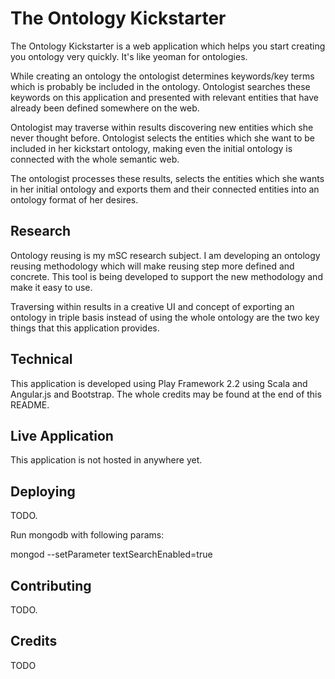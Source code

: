  # The Ontology Kickstarter

The Ontology Kickstarter is a web application which helps you start creating you ontology very quickly. It's like yeoman for ontologies.

While creating an ontology the ontologist determines keywords/key terms which is probably be included in the ontology. Ontologist searches these keywords on this application and presented with relevant entities that have already been defined somewhere on the web.

Ontologist may traverse within results discovering new entities which she never thought before. Ontologist selects the entities which she want to be included in her kickstart ontology, making even the initial ontology is connected with the whole semantic web.

The ontologist processes these results, selects the entities which she wants in her initial ontology and exports them and their connected entities into an ontology format of her desires.

## Research

Ontology reusing is my mSC research subject. I am developing an ontology reusing methodology which will make reusing step more defined and concrete. This tool is being developed to support the new methodology and make it easy to use.

Traversing within results in a creative UI and concept of exporting an ontology in triple basis instead of using the whole ontology are the two key things that this application provides.

## Technical

This application is developed using Play Framework 2.2 using Scala and Angular.js and Bootstrap. The whole credits may be found at the end of this README.

## Live Application

This application is not hosted in anywhere yet.

## Deploying

TODO.

Run mongodb with following params:

mongod --setParameter textSearchEnabled=true

## Contributing

TODO.

## Credits

TODO



